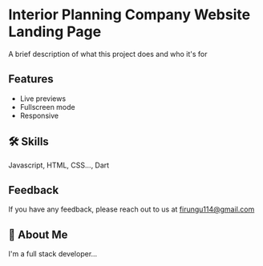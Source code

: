 # Interior Planning Company Website Landing Page

A brief description of what this project does and who it's for

## Features

- Live previews
- Fullscreen mode
- Responsive

## 🛠 Skills

Javascript, HTML, CSS..., Dart

## Feedback

If you have any feedback, please reach out to us at firungu114@gmail.com

## 🚀 About Me

I'm a full stack developer...
